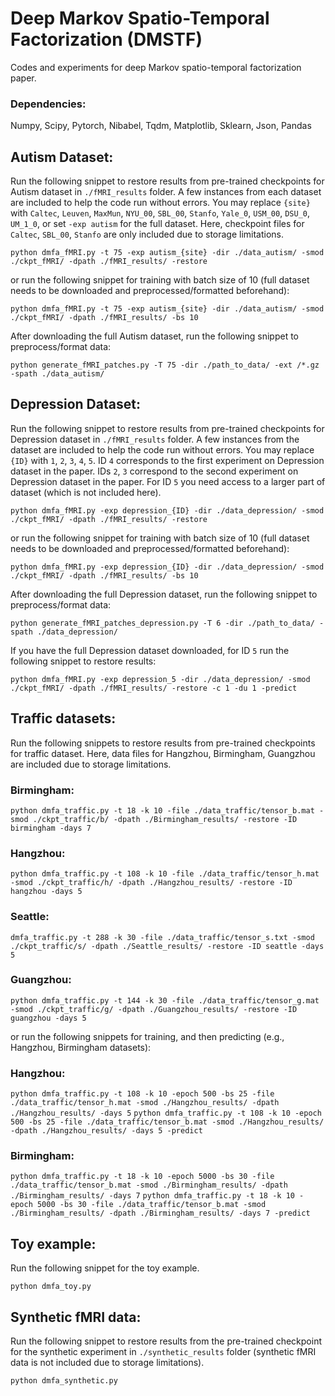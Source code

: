 # Deep Markov Spatio-Temporal Factorization (DMSTF)

Codes and experiments for deep Markov spatio-temporal factorization paper.


### Dependencies: 
Numpy, Scipy, Pytorch, Nibabel, Tqdm, Matplotlib, Sklearn, Json, Pandas  

## Autism Dataset:

Run the following snippet to restore results from pre-trained checkpoints for Autism dataset in `./fMRI_results` folder. A few instances from each dataset are included to help the code run without errors. 
You may replace `{site}` with `Caltec`, `Leuven`, `MaxMun`, `NYU_00`, `SBL_00`, `Stanfo`, `Yale_0`, `USM_00`, `DSU_0`, `UM_1_0`, or set `-exp autism` for the full dataset. Here, checkpoint files for `Caltec`, `SBL_00`, `Stanfo` are only included due to storage limitations.

`python dmfa_fMRI.py -t 75 -exp autism_{site} -dir ./data_autism/ -smod ./ckpt_fMRI/ -dpath ./fMRI_results/ -restore`

or run the following snippet for training with batch size of 10 (full dataset needs to be downloaded and preprocessed/formatted beforehand):

`python dmfa_fMRI.py -t 75 -exp autism_{site} -dir ./data_autism/ -smod ./ckpt_fMRI/ -dpath ./fMRI_results/ -bs 10`

After downloading the full Autism dataset, run the following snippet to preprocess/format data:

`python generate_fMRI_patches.py -T 75 -dir ./path_to_data/ -ext /*.gz -spath ./data_autism/`

## Depression Dataset:

Run the following snippet to restore results from pre-trained checkpoints for Depression dataset in `./fMRI_results` folder. A few instances from the dataset are included to help the code run without errors.
You may replace `{ID}` with `1`, `2`, `3`, `4`, `5`. ID `4` corresponds to the first experiment on Depression dataset in the paper. IDs `2`, `3` correspond to the second experiment on Depression dataset in the paper. For ID `5` you need access to a larger part of dataset (which is not included here).

`python dmfa_fMRI.py -exp depression_{ID} -dir ./data_depression/ -smod ./ckpt_fMRI/ -dpath ./fMRI_results/ -restore`

or run the following snippet for training with batch size of 10 (full dataset needs to be downloaded and preprocessed/formatted beforehand):

`python dmfa_fMRI.py -exp depression_{ID} -dir ./data_depression/ -smod ./ckpt_fMRI/ -dpath ./fMRI_results/ -bs 10`

After downloading the full Depression dataset, run the following snippet to preprocess/format data:

`python generate_fMRI_patches_depression.py -T 6 -dir ./path_to_data/ -spath ./data_depression/`

If you have the full Depression dataset downloaded, for ID `5` run the following snippet to restore results:

`python dmfa_fMRI.py -exp depression_5 -dir ./data_depression/ -smod ./ckpt_fMRI/ -dpath ./fMRI_results/ -restore -c 1 -du 1 -predict`

## Traffic datasets:

Run the following snippets to restore results from pre-trained checkpoints for traffic dataset. 
Here, data files for Hangzhou, Birmingham, Guangzhou are included due to storage limitations.

### Birmingham:
`python dmfa_traffic.py -t 18 -k 10 -file ./data_traffic/tensor_b.mat -smod ./ckpt_traffic/b/ -dpath ./Birmingham_results/ -restore -ID birmingham -days 7`

### Hangzhou:
`python dmfa_traffic.py -t 108 -k 10 -file ./data_traffic/tensor_h.mat -smod ./ckpt_traffic/h/ -dpath ./Hangzhou_results/ -restore -ID hangzhou -days 5`

### Seattle:
`dmfa_traffic.py -t 288 -k 30 -file ./data_traffic/tensor_s.txt -smod ./ckpt_traffic/s/ -dpath ./Seattle_results/ -restore -ID seattle -days 5`

### Guangzhou:
`python dmfa_traffic.py -t 144 -k 30 -file ./data_traffic/tensor_g.mat -smod ./ckpt_traffic/g/ -dpath ./Guangzhou_results/ -restore -ID guangzhou -days 5`

or run the following snippets for training, and then predicting (e.g., Hangzhou, Birmingham datasets):

### Hangzhou:
`python dmfa_traffic.py -t 108 -k 10 -epoch 500 -bs 25 -file ./data_traffic/tensor_h.mat -smod ./Hangzhou_results/ -dpath ./Hangzhou_results/ -days 5`
`python dmfa_traffic.py -t 108 -k 10 -epoch 500 -bs 25 -file ./data_traffic/tensor_b.mat -smod ./Hangzhou_results/ -dpath ./Hangzhou_results/ -days 5 -predict`

### Birmingham:
`python dmfa_traffic.py -t 18 -k 10 -epoch 5000 -bs 30 -file ./data_traffic/tensor_b.mat -smod ./Birmingham_results/ -dpath ./Birmingham_results/ -days 7`
`python dmfa_traffic.py -t 18 -k 10 -epoch 5000 -bs 30 -file ./data_traffic/tensor_b.mat -smod ./Birmingham_results/ -dpath ./Birmingham_results/ -days 7 -predict`

## Toy example:
Run the following snippet for the toy example.

`python dmfa_toy.py`

## Synthetic fMRI data:
Run the following snippet to restore results from the pre-trained checkpoint for the synthetic experiment in `./synthetic_results` folder (synthetic fMRI data is not included due to storage limitations).

`python dmfa_synthetic.py`
